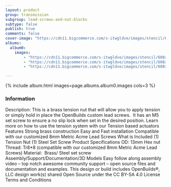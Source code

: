 ```yaml
---
layout: product
group: transmission
subgroup: lead-screws-and-nut-blocks
subtype: false
publish: true
comments: false
cover-image: "https://cdn11.bigcommerce.com/s-itwgldve/images/stencil/608x608/products/3178/7016/Tension_Nut_1__62126.1675310617.png?c=2"
albums:
  album0:
    images:
        - "https://cdn11.bigcommerce.com/s-itwgldve/images/stencil/608x608/products/3178/7016/Tension_Nut_1__62126.1675310617.png?c=2"
        - "https://cdn11.bigcommerce.com/s-itwgldve/images/stencil/608x608/products/3178/7018/Tension_Nut_2__39913.1675310617.png?c=2"
        - "https://cdn11.bigcommerce.com/s-itwgldve/images/stencil/608x608/products/3178/7017/Tension_Nut_3__47777.1675310617.png?c=2"

---
```


{% include album.html images=page.albums.album0.images cols=3 %}

### Information

Description:
 This is a brass tension nut that will allow you to apply tension or simply hold in place the OpenBuilds custom lead screws.  It has an M5 set screw to ensure a no slip lock when set in the desired position. Learn more on how to use the tension system with our Tension based actuators   Features  Strong brass construction Easy and Fast installation Compatible with our customized 8mm Metric Acme Lead Screws  What is Included  (1) Tension Nut (1) Steel Set Screw  Product Specifications  OD: 13mm Hex nut Thread: Tr8*8  (compatible with our customized 8mm Metric Acme Lead Screws) Material:  Brass/ Steel set screw  Assembly/Support/Documentation/3D Models Easy follow along assembly video – top notch awesome community support – open source files and documentation and examples. This design or build includes OpenBuilds®, LLC design work(s) shared Open Source under the CC BY-SA 4.0 License Terms and Conditions  

